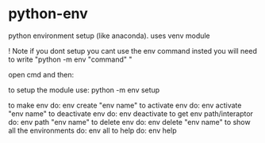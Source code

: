 # python-env
python environment setup (like anaconda).
uses venv module

! Note if you dont setup you cant use the env command insted you will need to write "python -m env "command" " 

open cmd and then:

to setup the module use: python -m env setup

to make env do: env create "env name"
to activate env do: env activate "env name"
to deactivate env do: env deactivate
to get env path/interaptor do: env path "env name"
to delete env do: env delete "env name"
to show all the environments do: env all
to help do: env help
